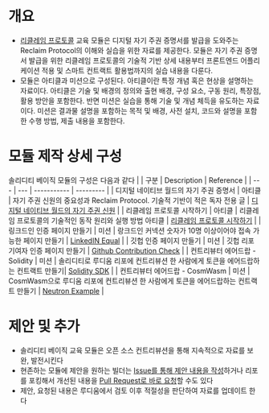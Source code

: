 # 개요
* [리클레임 프로토콜](https://www.reclaimprotocol.org/) 교육 모듈은 디지털 자기 주권 증명서를 발급을 도와주는 Reclaim Protocol의 이해와 실습을 위한 자료를 제공한다. 모듈은 자기 주권 증명서 발급을 위한 리클레임 프로토콜의 기술적 기반 상세 내용부터 프론트엔드 어플리케이션 적용 및 스마트 컨트랙트 활용법까지의 실습 내용을 다룬다.
* 모듈은 아티클과 미션으로 구성된다. 아티클이란 특정 개념 혹은 현상을 설명하는 자료이다. 아티클은 기술 및 배경의 정의와 출현 배경, 구성 요소, 구동 원리, 특장점, 활용 방안을 포함한다. 반면 미션은 실습을 통해 기술 및 개념 체득을 유도하는 자료이다. 미션은 결과물 설명을 포함하는 목적 및 배경, 사전 설치, 코드와 설명을 포함한 수행 방법, 제출 내용을 포함한다.

# 모듈 제작 상세 구성
솔리디티 베이직 모듈의 구성은 다음과 같다
|  | 구분 | Description | Reference |
| --- | --- | ----------- | --------- |
| 디지털 네이티브 월드의 자기 주권 증명서 | 아티클 | 자기 주권 신원의 중요성과 Reclaim Protocol. 기술적 기반이 적은 독자 전용 글 | [디지털 네이티브 월드의 자기 주권 신원](https://github.com/Ludium-Official/road-to-global-stage/blob/main/%EB%A6%AC%ED%81%B4%EB%A0%88%EC%9E%84%20%ED%94%84%EB%A1%9C%ED%86%A0%EC%BD%9C/%EB%94%94%EC%A7%80%ED%84%B8%20%EB%84%A4%EC%9D%B4%ED%8B%B0%EB%B8%8C%20%EC%9B%94%EB%93%9C%EC%9D%98%20%EC%9E%90%EA%B8%B0%20%EC%A3%BC%EA%B6%8C%20%EC%8B%A0%EC%9B%90.md) |
| 리클레임 프로토콜 시작하기 | 아티클 | 리클레임 프로토콜의 기술적인 동작 원리와 실행 방법 아티클 | [리클레임 프로토콜 시작하기](https://github.com/Ludium-Official/road-to-global-stage/blob/main/%EB%A6%AC%ED%81%B4%EB%A0%88%EC%9E%84%20%ED%94%84%EB%A1%9C%ED%86%A0%EC%BD%9C/%EB%A6%AC%ED%81%B4%EB%A0%88%EC%9E%84%20%ED%94%84%EB%A1%9C%ED%86%A0%EC%BD%9C%20%ED%85%8C%ED%81%AC%EB%8B%88%EC%BB%AC%20%EB%94%A5%EB%8B%A4%EC%9D%B4%EB%B8%8C.md) |
| 링크드인 인증 페이지 만들기 | 미션 | 랑크드인 커넥션 숫자가 10명 이상이어야 접속 가능한 페이지 만들기 | [LinkedIN Equal](https://dev.reclaimprotocol.org/explore) |
| 깃헙 인증 페이지 만들기 | 미션 | 깃헙 리포 기여자 인증 페이지 만들기 | [Github Contribution Check](https://dev.reclaimprotocol.org/explore) |
| 컨트리뷰터 에어드랍 - Solidity | 미션 | 솔리디티로 루디움 리포에 컨트리뷰션 한 사람에게 토큰을 에어드랍하는 컨트랙트 만들기| [Solidity SDK](https://github.com/reclaimprotocol/demo-solidity-sdk) |
| 컨트리뷰터 에어드랍 - CosmWasm | 미션 | CosmWasm으로 루디움 리포에 컨트리뷰션 한 사람에게 토큰을 에어드랍하는 컨트랙트 만들기 | [Neutron Example](https://docs.reclaimprotocol.org/cosmos/neutron) |

# 제안 및 추가 
* 솔리디티 베이직 교육 모듈은 오픈 소스 컨트리뷰션을 통해 지속적으로 자료를 보완, 발전시킨다
* 현존하는 모듈에 제안을 원하는 빌더는 [Issue를 통해 제안 내용을 작성](https://github.com/Ludium-Official/road-to-global-stage/issues)하거나 리포를 포킹해서 개선된 내용을 [Pull Request로 바로 요청](https://github.com/Ludium-Official/road-to-global-stage/pulls)할 수도 있다
* 제안, 요청된 내용은 루디움에서 검토 이후 적절성을 판단하여 자료를 업데이트 한다